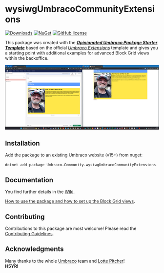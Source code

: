 # wysiwgUmbracoCommunityExtensions

[![Downloads](https://img.shields.io/nuget/dt/Umbraco.Community.wysiwgUmbracoCommunityExtensions?color=cc9900)](https://www.nuget.org/packages/Umbraco.Community.wysiwgUmbracoCommunityExtensions/)
[![NuGet](https://img.shields.io/nuget/vpre/Umbraco.Community.wysiwgUmbracoCommunityExtensions?color=0273B3)](https://www.nuget.org/packages/Umbraco.Community.wysiwgUmbracoCommunityExtensions)
[![GitHub license](https://img.shields.io/github/license/idseefeld/Wysiwg.Umbraco.Community.Extensions?color=8AB803)](../LICENSE)

This package was created with the [***Opinionated Umbraco Package Starter Template***](https://github.com/idseefeld/opinionated-package-starter) based on the official [*Umbraco Extensions*](https://github.com/umbraco/Umbraco-CMS/tree/contrib/templates/UmbracoExtension) template and gives you a starting point with additional examples for advanced Block Grid views within the backoffice.

![Screenshot: backoffice vs frontend](../docs/screenshots/BOvsFrontend.jpg)



<!--
Including screenshots is a really good idea! 

If you put images into /docs/screenshots, then you would reference them in this readme as, for example:

<img alt="..." src="https://github.com/idseefeld/Wysiwg.Umbraco.Community.Extensions/blob/develop/docs/screenshots/screenshot.png">
-->

## Installation

Add the package to an existing Umbraco website (v15+) from nuget:

`dotnet add package Umbraco.Community.wysiwgUmbracoCommunityExtensions`

## Documentation

You find further details in the [Wiki](https://github.com/idseefeld/Wysiwg.Umbraco.Community.Extensions/wiki).

[How to use the package and how to set up the Block Grid views](https://github.com/idseefeld/Wysiwg.Umbraco.Community.Extensions/wiki/Setup-of-WYSIWG-Block-Grid-Elements).

## Contributing

Contributions to this package are most welcome! Please read the [Contributing Guidelines](CONTRIBUTING.md).

## Acknowledgments

Many thanks to the whole [Umbraco](https://umbraco.com/) team and [Lotte Pitcher](https://github.com/LottePitcher)!<br> **H5YR!** 